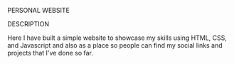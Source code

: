 PERSONAL WEBSITE

DESCRIPTION

Here I have built a simple website to showcase my skills using HTML, CSS, and Javascript and also as a place so people can find my social links and projects that I've done so far. 